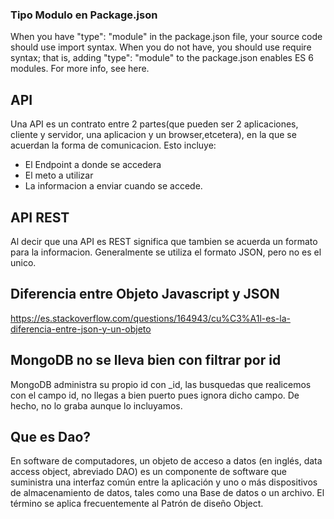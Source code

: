 ### Tipo Modulo en Package.json
When you have "type": "module" in the package.json file, your source code should use import syntax. When you do not have, you should use require syntax; that is, adding "type": "module" to the package.json enables ES 6 modules. For more info, see here.

## API
Una API es un contrato entre 2 partes(que pueden ser 2 aplicaciones, cliente y servidor, una aplicacion y un browser,etcetera), en la que se acuerdan la forma de comunicacion. Esto incluye:
* El Endpoint a donde se accedera
* El meto a utilizar 
* La informacion a enviar cuando se accede.

## API REST
Al decir que una API es REST significa que tambien se acuerda un formato para la informacion. Generalmente se utiliza el formato JSON, pero no es el unico.

## Diferencia entre Objeto Javascript y JSON
https://es.stackoverflow.com/questions/164943/cu%C3%A1l-es-la-diferencia-entre-json-y-un-objeto

## MongoDB no se lleva bien con filtrar por id
MongoDB administra su propio id con _id, las busquedas que realicemos con el campo id, no llegas a bien puerto pues ignora dicho campo. De hecho, no lo graba aunque lo incluyamos.

## Que es Dao?
En software de computadores, un objeto de acceso a datos (en inglés, data access object, abreviado DAO) es un componente de software que suministra una interfaz común entre la aplicación y uno o más dispositivos de almacenamiento de datos, tales como una Base de datos o un archivo. El término se aplica frecuentemente al Patrón de diseño Object.


